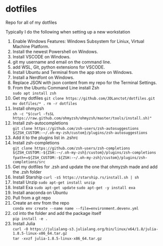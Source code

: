 # dotfiles
Repo for all of my dotfiles

Typically I do the following when setting up a new workstation

1. Enable Windows Features: Windows Subsystem for Liniux, Virtual Machine Platform.
2. Install the newest Powershell on Windows.
3. Install VSCODE on Windows.
4. git my username and email on the command line.
5. add WSL, Git, python extensions for VSCODE.
6. Install Ubuntu and Terminal from the app store on Windows.
7. Install a Nerdfont on Windows.
8. Replace JSON with json content from my repo for the Terminal Settings.
9. From the Ubuntu Command Line install Zsh  
	```sudo apt install zsh```
10. Get my dotfiles
	```git clone https://github.com/JDLanctot/dotfiles.git```
	```mv dotfiles/* .```
	```rm -r dotfiles```
11. Install ohmyzsh  
	```sh -c "$(curl -fsSL https://raw.github.com/ohmyzsh/ohmyzsh/master/tools/install.sh)"```
12. Install zsh-autocompletions  
	```git clone https://github.com/zsh-users/zsh-autosuggestions ${ZSH_CUSTOM:-~/.oh-my-zsh/custom}/plugins/zsh-autosuggestions  ```
13. Add it to the plugins list in .zshrc
14. Install zsh-completions  
	```git clone https://github.com/zsh-users/zsh-completions ${ZSH_CUSTOM:-${ZSH:-~/.oh-my-zsh}/custom}/plugins/zsh-completions  ```
	```fpath+=${ZSH_CUSTOM:-${ZSH:-~/.oh-my-zsh}/custom}/plugins/zsh-completions/src```
15. Get my dotfiles for .zsh and update the one that ohmyzsh made and add the .zsh folder
16. Install Starship
	```curl -sS https://starship.rs/install.sh | sh```
17. Install Unzip
	```sudo apt-get install unzip```
18. Install Exa 
	```sudo apt-get update```
	```sudo apt-get -y install exa```
19. Install anaconda on Ubuntu 
20. Pull from a git repo
21. Create an env from the repo  
	```conda env create --name name --file=environment.devenv.yml```
22. cd into the folder and add the package itself  
	```pip install -e .```
23. Install Julia  
  	```curl -O https://julialang-s3.julialang.org/bin/linux/x64/1.8/julia-1.8.5-linux-x86_64.tar.gz```   
  	```tar -xvzf julia-1.8.5-linux-x86_64.tar.gz```
